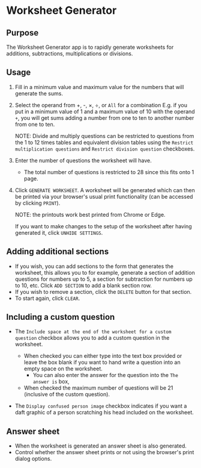 # Worksheet Generator

## Purpose
The Worksheet Generator app is to rapidly generate worksheets for additions, subtractions, multiplications or divisions.

## Usage
1. Fill in a minimum value and maximum value for the numbers that will generate the sums.
2. Select the operand from +, -, ×, ÷, or `All` for a combination
E.g. if you put in a minimum value of 1 and a maximum value of 10 with the operand `+`, you will get sums adding a number from one to ten to another number from one to ten.

    NOTE: Divide and multiply questions can be restricted to questions from the 1 to 12 times tables and equivalent division tables using the `Restrict multiplication questions` and `Restrict division question` checkboxes.

3. Enter the number of questions the worksheet will have.
    - The total number of questions is restricted to 28 since this fits onto 1 page.
4. Click `GENERATE WORKSHEET`. A worksheet will be generated which can then be printed via your browser's usual print functionality (can be accessed by clicking `PRINT`).

    NOTE: the printouts work best printed from Chrome or Edge.

    If you want to make changes to the setup of the worksheet after having generated it, click `UNHIDE SETTINGS`.

## Adding additional sections
- If you wish, you can add sections to the form that generates the worksheet, this allows you to for example, generate a section of addition questions for numbers up to 5, a section for subtraction for numbers up to 10, etc. Click `ADD SECTION` to add a blank section row.
- If you wish to remove a section, click the `DELETE` button for that section.
- To start again, click `CLEAR`.

## Including a custom question
- The `Include space at the end of the worksheet for a custom question` checkbox allows you to add a custom question in the worksheet.
    - When checked you can either type into the text box provided or leave the box blank if you want to hand write a question into an empty space on the worksheet.
        - You can also enter the answer for the question into the `The answer is` box,
    - When checked the maximum number of questions will be 21 (inclusive of the custom question).

- The `Display confused person image` checkbox indicates if you want a daft graphic of a person scratching his head included on the worksheet.

## Answer sheet
- When the worksheet is generated an answer sheet is also generated.
- Control whether the answer sheet prints or not using the browser's print dialog options.


